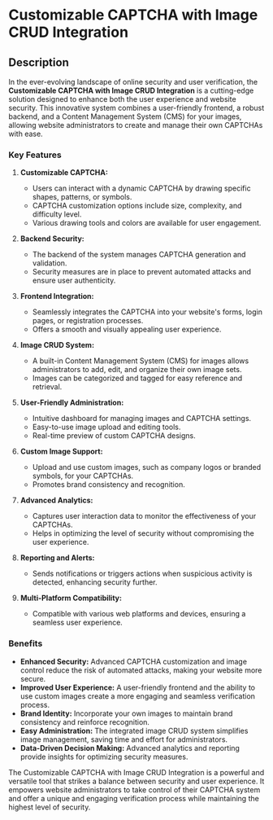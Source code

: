 # Customizable CAPTCHA with Image CRUD Integration

## Description

In the ever-evolving landscape of online security and user verification, the **Customizable CAPTCHA with Image CRUD Integration** is a cutting-edge solution designed to enhance both the user experience and website security. This innovative system combines a user-friendly frontend, a robust backend, and a Content Management System (CMS) for your images, allowing website administrators to create and manage their own CAPTCHAs with ease.

### Key Features

1. **Customizable CAPTCHA:**
   - Users can interact with a dynamic CAPTCHA by drawing specific shapes, patterns, or symbols.
   - CAPTCHA customization options include size, complexity, and difficulty level.
   - Various drawing tools and colors are available for user engagement.

2. **Backend Security:**
   - The backend of the system manages CAPTCHA generation and validation.
   - Security measures are in place to prevent automated attacks and ensure user authenticity.

3. **Frontend Integration:**
   - Seamlessly integrates the CAPTCHA into your website's forms, login pages, or registration processes.
   - Offers a smooth and visually appealing user experience.

4. **Image CRUD System:**
   - A built-in Content Management System (CMS) for images allows administrators to add, edit, and organize their own image sets.
   - Images can be categorized and tagged for easy reference and retrieval.

5. **User-Friendly Administration:**
   - Intuitive dashboard for managing images and CAPTCHA settings.
   - Easy-to-use image upload and editing tools.
   - Real-time preview of custom CAPTCHA designs.

6. **Custom Image Support:**
   - Upload and use custom images, such as company logos or branded symbols, for your CAPTCHAs.
   - Promotes brand consistency and recognition.

7. **Advanced Analytics:**
   - Captures user interaction data to monitor the effectiveness of your CAPTCHAs.
   - Helps in optimizing the level of security without compromising the user experience.

8. **Reporting and Alerts:**
   - Sends notifications or triggers actions when suspicious activity is detected, enhancing security further.

9. **Multi-Platform Compatibility:**
   - Compatible with various web platforms and devices, ensuring a seamless user experience.

### Benefits

- **Enhanced Security:** Advanced CAPTCHA customization and image control reduce the risk of automated attacks, making your website more secure.
- **Improved User Experience:** A user-friendly frontend and the ability to use custom images create a more engaging and seamless verification process.
- **Brand Identity:** Incorporate your own images to maintain brand consistency and reinforce recognition.
- **Easy Administration:** The integrated image CRUD system simplifies image management, saving time and effort for administrators.
- **Data-Driven Decision Making:** Advanced analytics and reporting provide insights for optimizing security measures.

The Customizable CAPTCHA with Image CRUD Integration is a powerful and versatile tool that strikes a balance between security and user experience. It empowers website administrators to take control of their CAPTCHA system and offer a unique and engaging verification process while maintaining the highest level of security.
